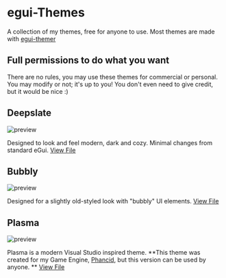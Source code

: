 # egui-Themes
A collection of my themes, free for anyone to use. Most themes are made with [egui-themer](https://github.com/grantshandy/egui-themer)

## Full permissions to do what you want
There are no rules, you may use these themes for commercial or personal. You may modify or not; it's up to you! You don't even need to give credit, but it would be nice :)

## Deepslate
![preview](https://media.discordapp.net/attachments/900275883124858921/1142196186321789009/image.png?width=1042&height=641)

Designed to look and feel modern, dark and cozy. Minimal changes from standard eGui. [View File](https://raw.githubusercontent.com/scruffykat/eGui-Themes/main/themes/deep_slate.rs)

## Bubbly
![preview](https://cdn.discordapp.com/attachments/1132311126223372423/1142507265451110591/image.png)

Designed for a slightly old-styled look with "bubbly" UI elements. [View File](https://raw.githubusercontent.com/scruffykat/egui-Themes/main/themes/bubbly.rs)

## Plasma
![preview](https://cdn.discordapp.com/attachments/1132311126223372423/1145070851008503888/image.png)

Plasma is a modern Visual Studio inspired theme. **This theme was created for my Game Engine, [Phancid](https://github.com/Phancid), but this version can be used by anyone. ** [View File](https://raw.githubusercontent.com/scruffykat/egui-Themes/main/themes/plasma.rs)
